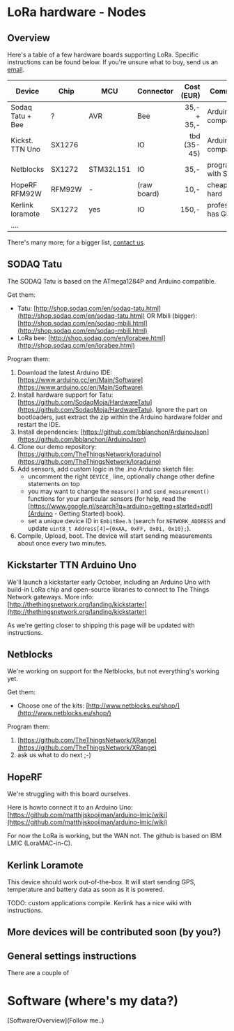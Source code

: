 # LoRa hardware - Nodes

## Overview
Here's a table of a few hardware boards supporting LoRa.
Specific instructions can be found below. If you're unsure
what to buy, send us an [email](Contact).

| Device            | Chip   | MCU       | Connector   | Cost (EUR)   | Comments                   |
| ----------------- | ------ | --------- | ----------- | ------------:| -------------------------- |
| Sodaq Tatu + Bee  | ?      | AVR       | Bee         | 35,- + 35,-  | Arduino-IDE compatible     |
| Kickst. TTN Uno   | SX1276 |           | IO          | tbd (35-45)  | Arduino-IDE compatible
| Netblocks         | SX1272 | STM32L151 | IO          | 35,-         | program with ST-link       |
| HopeRF RFM92W     | RFM92W | -         | (raw board) | 10,-         | cheap but hard             |
| Kerlink loramote  | SX1272 | yes       | IO          | 150,-        | professional; has GPS      |
| ....              |        |           |             |              |                            |

There's many more; for a bigger list, [contact us](Contact).

## SODAQ Tatu
The SODAQ Tatu is based on the ATmega1284P and Arduino compatible.

Get them:

* Tatu: [http://shop.sodaq.com/en/sodaq-tatu.html](http://shop.sodaq.com/en/sodaq-tatu.html)
  OR Mbili (bigger): [http://shop.sodaq.com/en/sodaq-mbili.html](http://shop.sodaq.com/en/sodaq-mbili.html)
* LoRa bee: [http://shop.sodaq.com/en/lorabee.html](http://shop.sodaq.com/en/lorabee.html)

Program them:

1. Download the latest Arduino IDE: [https://www.arduino.cc/en/Main/Software](https://www.arduino.cc/en/Main/Software)
2. Install hardware support for Tatu: [https://github.com/SodaqMoja/HardwareTatu](https://github.com/SodaqMoja/HardwareTatu).
   Ignore the part on bootloaders, just extract the zip within the Arduino hardware folder and restart the IDE.
3. Install dependencies: [https://github.com/bblanchon/ArduinoJson](https://github.com/bblanchon/ArduinoJson)
4. Clone our demo repository: [https://github.com/TheThingsNetwork/loraduino](https://github.com/TheThingsNetwork/loraduino)
5. Add sensors, add custom logic in the .ino Arduino sketch file:
    * uncomment the right `DEVICE_` line, optionally change other define statements on top
    * you may want to change the `measure()` and `send_measurement()` functions for your particular sensors
    (for help, read the [https://www.google.nl/search?q=arduino+getting+started+pdf](Arduino - Getting Started) book).
    * set a unique device ID in `EmbitBee.h` (search for `NETWORK_ADDRESS` and update `uint8_t Address[4]={0xAA, 0xFF, 0x01, 0x10};`).   
6. Compile, Upload, boot.
   The device will start sending measurements about once every two minutes.



## Kickstarter TTN Arduino Uno
We'll launch a kickstarter early October, including an Arduino Uno with build-in
LoRa chip and open-source libraries to connect to The Things Network gateways.
More info: [http://thethingsnetwork.org/landing/kickstarter](http://thethingsnetwork.org/landing/kickstarter)

As we're getting closer to shipping this page will be updated with instructions.


## Netblocks
We're working on support for the Netblocks, but not everything's working yet.

Get them:

* Choose one of the kits: [http://www.netblocks.eu/shop/](http://www.netblocks.eu/shop/)

Program them:

1. [https://github.com/TheThingsNetwork/XRange](https://github.com/TheThingsNetwork/XRange)
2. ask us what to do next ;-)




## HopeRF
We're struggling with this board ourselves.

Here is howto connect it to an Arduino Uno: [https://github.com/matthijskooijman/arduino-lmic/wiki](https://github.com/matthijskooijman/arduino-lmic/wiki)

For now the LoRa is working, but the WAN not. The github is based on IBM LMIC (LoraMAC-in-C).



## Kerlink Loramote
This device should work out-of-the-box. It will start sending GPS, temperature and battery data as soon as it is powered.

TODO: custom applications compile. Kerlink has a nice wiki with instructions.



## More devices will be contributed soon (by you?)



## General settings instructions
There are a couple of 


# Software (where's my data?)
[Software/Overview](Follow me..)